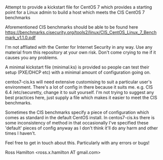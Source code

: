 Attempt to provide a kickstart file for CentOS 7 which provides a starting point for a Linux admin to build a host which meets the CIS CentOS 7 benchmarks

Aforementioned CIS benchmarks should be able to be found here https://benchmarks.cisecurity.org/tools2/linux/CIS_CentOS_Linux_7_Benchmark_v1.1.0.pdf

I'm not affliated with the Center for Internet Security in any way.
Use any material from this repository at your own risk.  Don't come crying to me if it causes you any problems.

A minimal kickstart file (minimal.ks) is provided so people can test their setup (PXE/DHCP etc) with a minimal amount of configuration going on.

centos7-cis.ks will need extensive customising to suit a particular user's environment.  There's a lot of config in there because it suits me. e.g. CIS 6.4 /etc/securetty, change it to suit yourself. 
I'm not trying to suggest any best practices here, just supply a file which makes it easier to meet the CIS benchmarks.

Sometimes the CIS benchmarks specify a piece of configuration which comes as standard in the default CentOS install.
In centos7-cis.ks there is some inconsistency of method in that occasionally I've specified these 'default' pieces of config anyway as I don't think it'll do any harm and other times I haven't.

Feel free to get in touch about this.  Particularly with any errors or bugs!

Ross Hamilton <ross.x.hamilton AT gmail.com>
